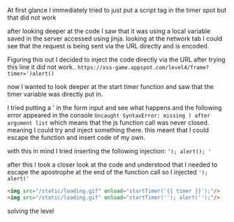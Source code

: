 At first glance I immediately tried to just put a script tag in the timer spot but that did not work

after looking deeper at the code I saw that it was using a local variable saved in the server accessed using jinja.
looking at the network tab I could see that the request is being sent via the URL directly and is encoded.

Figuring this out I decided to inject the code directly via the URL
after trying this line it did not work..
`https://xss-game.appspot.com/level4/frame?timer=')alert()`


now I wanted to look deeper at the start timer function and saw that the timer variable was directly put in.

I tried putting a ' in the form input and see what happens
and the following error appeared in the console
`Uncaught SyntaxError: missing ) after argument list`
which means that the js function call was never closed. meaning I could try and inject something there. this meant that I could escape the function and insert code of my own.

with this in mind I tried inserting the following injection:
`'); alert(); '`

after this I took a closer look at the code and understood that I needed to escape the apostrophe at the end of the function call so I injected `'); alert('`

```html
<img src="/static/loading.gif" onload="startTimer('{{ timer }}');"/>
<img src="/static/loading.gif" onload="startTimer(''); alert('');"/>
```

solving the level